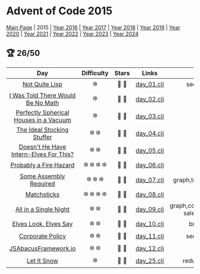 # Advent of Code 2015

[Main Page](https://adventofcode.com/2015) | 2015 | [Year 2016](/src/aoclj/year_2016/) | [Year 2017](/src/aoclj/year_2017/) | [Year 2018](/src/aoclj/year_2018/) | [Year 2019](/src/aoclj/year_2019/) | [Year 2020](/src/aoclj/year_2020/) | [Year 2021](/src/aoclj/year_2021/) | [Year 2022](/src/aoclj/year_2022/) | [Year 2023](/src/aoclj/year_2023/) | [Year 2024](/src/aoclj/year_2024/)

## :trophy: 26/50

| Day | Difficulty | Stars | Links | Tags |
|:---: | :---: | :---: | :---: | :----: |
[Not Quite Lisp](http://www.adventofcode.com/2015/day/1)|:snowflake:|:star2: :star2:|[day_01.clj](/src/aoclj/year_2015/day_01.clj)|sequence,reduction
[I Was Told There Would Be No Math](http://www.adventofcode.com/2015/day/2)|:snowflake:|:star2: :star2:|[day_02.clj](/src/aoclj/year_2015/day_02.clj)|geometry
[Perfectly Spherical Houses in a Vacuum](http://www.adventofcode.com/2015/day/3)|:snowflake:|:star2: :star2:|[day_03.clj](/src/aoclj/year_2015/day_03.clj)|set
[The Ideal Stocking Stuffer](http://www.adventofcode.com/2015/day/4)|:snowflake: :snowflake:|:star2: :star2:|[day_04.clj](/src/aoclj/year_2015/day_04.clj)|md5,slow
[Doesn't He Have Intern-Elves For This?](http://www.adventofcode.com/2015/day/5)|:snowflake: :snowflake:|:star2: :star2:|[day_05.clj](/src/aoclj/year_2015/day_05.clj)|partition
[Probably a Fire Hazard](http://www.adventofcode.com/2015/day/6)|:snowflake: :snowflake: :snowflake: :snowflake:|:star2: :star2:|[day_06.clj](/src/aoclj/year_2015/day_06.clj)|array,slow
[Some Assembly Required](http://www.adventofcode.com/2015/day/7)|:snowflake: :snowflake: :snowflake:|:star2: :star2:|[day_07.clj](/src/aoclj/year_2015/day_07.clj)|graph,topological-sort,revisit
[Matchsticks](http://www.adventofcode.com/2015/day/8)|:snowflake: :snowflake: :snowflake: :snowflake:|:star2: :star2:|[day_08.clj](/src/aoclj/year_2015/day_08.clj)|chars
[All in a Single Night](http://www.adventofcode.com/2015/day/9)|:snowflake: :snowflake:|:star2: :star2:|[day_09.clj](/src/aoclj/year_2015/day_09.clj)|graph,combinatorics,travelling-salesman,brute-force
[Elves Look, Elves Say](http://www.adventofcode.com/2015/day/10)|:snowflake: :snowflake:|:star2: :star2:|[day_10.clj](/src/aoclj/year_2015/day_10.clj)|brute-force,count
[Corporate Policy](http://www.adventofcode.com/2015/day/11)|:snowflake: :snowflake:|:star2: :star2:|[day_11.clj](/src/aoclj/year_2015/day_11.clj)|sequence,ascii,slow
[JSAbacusFramework.io](http://www.adventofcode.com/2015/day/12)|:snowflake: :snowflake:|:star2: :star2:|[day_12.clj](/src/aoclj/year_2015/day_12.clj)|json,walk
[Let It Snow](http://www.adventofcode.com/2015/day/25)|:snowflake:|:star2: :star2:|[day_25.clj](/src/aoclj/year_2015/day_25.clj)|reduction,grid,one-off
